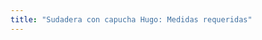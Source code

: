 ```yaml
---
title: "Sudadera con capucha Hugo: Medidas requeridas"
---
```


<DesignMeasurements design='hugo' />
